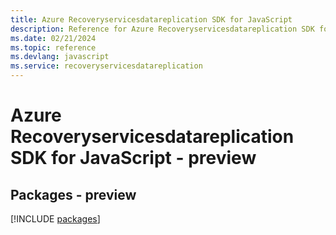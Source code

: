 ```yaml
---
title: Azure Recoveryservicesdatareplication SDK for JavaScript
description: Reference for Azure Recoveryservicesdatareplication SDK for JavaScript
ms.date: 02/21/2024
ms.topic: reference
ms.devlang: javascript
ms.service: recoveryservicesdatareplication
---
```

# Azure Recoveryservicesdatareplication SDK for JavaScript - preview
## Packages - preview
[!INCLUDE [packages](recoveryservicesdatareplication-index.md)]